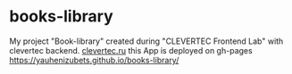 # books-library
My project "Book-library" created during "CLEVERTEC Frontend Lab" with clevertec backend. [clevertec.ru](https://clevertec.ru/)
this App is deployed on gh-pages https://yauhenizubets.github.io/books-library/
